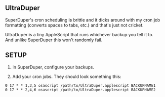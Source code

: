 UltraDuper
----------

SuperDuper's cron scheduling is brittle and it dicks around with my
cron job formatting (converts spaces to tabs, etc.) and that's just
not cricket.

UltraDuper is a tiny AppleScript that runs whichever backup you tell
it to. And unlike SuperDuper this won't randomly fail.


SETUP
-----

1. In SuperDuper, configure your backups.

2. Add your cron jobs. They should look something this:

```
0 17 * * 1,3,5 osascript /path/to/UltraDuper.applescript BACKUPNAME1
0 17 * * 2,4,6 osascript /path/to/UltraDuper.applescript BACKUPNAME2
```
